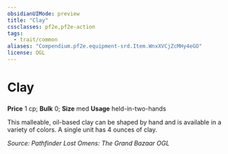 ```yaml
---
obsidianUIMode: preview
title: "Clay"
cssclasses: pf2e,pf2e-action
tags:
  - trait/common
aliases: "Compendium.pf2e.equipment-srd.Item.WnxXVCjZcMHy4eGO"
license: OGL
---
```

# Clay

### 


**Price** 1 cp; 
**Bulk** 0; **Size** med
**Usage** held-in-two-hands

This malleable, oil-based clay can be shaped by hand and is available in a variety of colors. A single unit has 4 ounces of clay.

*Source: Pathfinder Lost Omens: The Grand Bazaar*
*OGL*